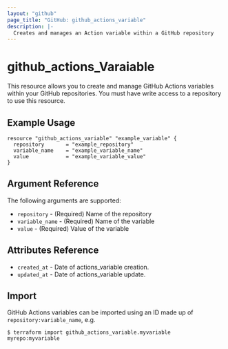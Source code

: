 ```yaml
---
layout: "github"
page_title: "GitHub: github_actions_variable"
description: |-
  Creates and manages an Action variable within a GitHub repository
---
```


# github_actions_Varaiable

This resource allows you to create and manage GitHub Actions variables within your GitHub repositories.
You must have write access to a repository to use this resource.


## Example Usage

```hcl
resource "github_actions_variable" "example_variable" {
  repository       = "example_repository"
  variable_name    = "example_variable_name"
  value            = "example_variable_value"
}
```

## Argument Reference

The following arguments are supported:

* `repository`      - (Required) Name of the repository
* `variable_name`   - (Required) Name of the variable
* `value`           - (Required) Value of the variable

## Attributes Reference

* `created_at`      - Date of actions_variable creation.
* `updated_at`      - Date of actions_variable update.

## Import

GitHub Actions variables can be imported using an ID made up of `repository:variable_name`, e.g.

```
$ terraform import github_actions_variable.myvariable myrepo:myvariable
```
